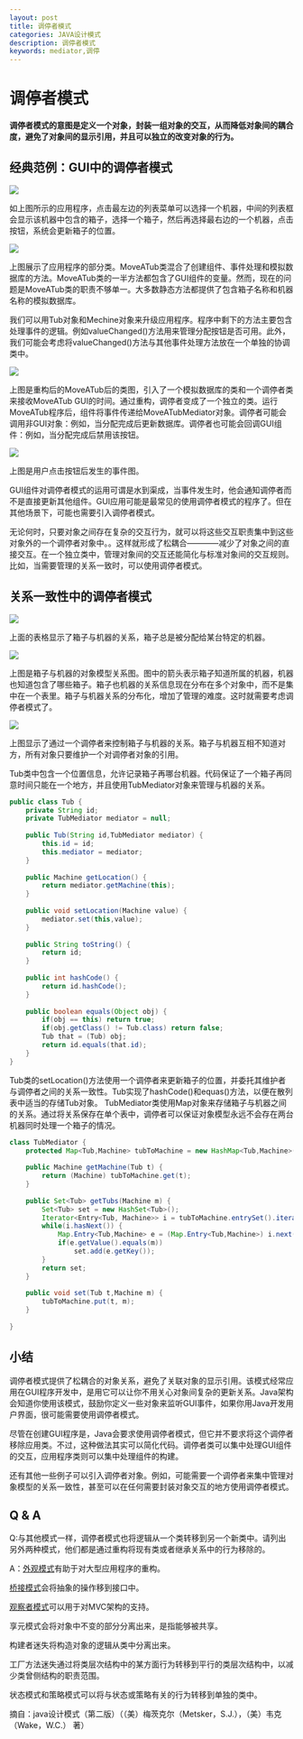 ```yaml
---
layout: post
title: 调停者模式
categories: JAVA设计模式
description: 调停者模式
keywords: mediator,调停
---
```


# 调停者模式

   **调停者模式的意图是定义一个对象，封装一组对象的交互，从而降低对象间的耦合度，避免了对象间的显示引用，并且可以独立的改变对象的行为。**
   
## 经典范例：GUI中的调停者模式

![](/images/posts/design_pattern/mediator_1.png)

如上图所示的应用程序，点击最左边的列表菜单可以选择一个机器，中间的列表框会显示该机器中包含的箱子，选择一个箱子，然后再选择最右边的一个机器，点击按钮，系统会更新箱子的位置。

![](/images/posts/design_pattern/mediator_2.png)

上图展示了应用程序的部分类。MoveATub类混合了创建组件、事件处理和模拟数据库的方法。MoveATub类的一半方法都包含了GUI组件的变量。然而，现在的问题是MoveATub类的职责不够单一。大多数静态方法都提供了包含箱子名称和机器名称的模拟数据库。

我们可以用Tub对象和Mechine对象来升级应用程序。程序中剩下的方法主要包含处理事件的逻辑。例如valueChanged()方法用来管理分配按钮是否可用。此外，我们可能会考虑将valueChanged()方法与其他事件处理方法放在一个单独的协调类中。

![](/images/posts/design_pattern/mediator_3.png)

上图是重构后的MoveATub后的类图，引入了一个模拟数据库的类和一个调停者类来接收MoveATub GUI的时间。通过重构，调停者变成了一个独立的类。运行MoveATub程序后，组件将事件传递给MoveATubMediator对象。调停者可能会调用非GUI对象：例如，当分配完成后更新数据库。调停者也可能会回调GUI组件：例如，当分配完成后禁用该按钮。

![](/images/posts/design_pattern/mediator_4.png)

上图是用户点击按钮后发生的事件图。

GUI组件对调停者模式的运用可谓是水到渠成，当事件发生时，他会通知调停者而不是直接更新其他组件。GUI应用可能是最常见的使用调停者模式的程序了。但在其他场景下，可能也需要引入调停者模式。

无论何时，只要对象之间存在复杂的交互行为，就可以将这些交互职责集中到这些对象外的一个调停者对象中。。这样就形成了松耦合————减少了对象之间的直接交互。在一个独立类中，管理对象间的交互还能简化与标准对象间的交互规则。比如，当需要管理的关系一致时，可以使用调停者模式。

## 关系一致性中的调停者模式

![](/images/posts/design_pattern/mediator_5.png)

上面的表格显示了箱子与机器的关系，箱子总是被分配给某台特定的机器。

![](/images/posts/design_pattern/mediator_6.png)

上图是箱子与机器的对象模型关系图。图中的箭头表示箱子知道所属的机器，机器也知道包含了哪些箱子。箱子也机器的关系信息现在分布在多个对象中，而不是集中在一个表里。箱子与机器关系的分布化，增加了管理的难度。这时就需要考虑调停者模式了。

![](/images/posts/design_pattern/mediator_7.png)

上图显示了通过一个调停者来控制箱子与机器的关系。箱子与机器互相不知道对方，所有对象只要维护一个对调停者对象的引用。

Tub类中包含一个位置信息，允许记录箱子再哪台机器。代码保证了一个箱子再同意时间只能在一个地方，并且使用TubMediator对象来管理与机器的关系。

```java
public class Tub {
	private String id;
	private TubMediator mediator = null;
	
	public Tub(String id,TubMediator mediator) {
		this.id = id;
		this.mediator = mediator;
	}
	
	public Machine getLocation() {
		return mediator.getMachine(this);
	}
	
	public void setLocation(Machine value) {
		mediator.set(this,value);
	}
	
	public String toString() {
		return id;
	}
	
	public int hashCode() {
		return id.hashCode();
	}
	
	public boolean equals(Object obj) {
		if(obj == this) return true;
		if(obj.getClass() != Tub.class) return false;
		Tub that = (Tub) obj;
		return id.equals(that.id);
	}
}
```

Tub类的setLocation()方法使用一个调停者来更新箱子的位置，并委托其维护者与调停者之间的关系一致性。Tub实现了hashCode()和equas()方法，以便在散列表中适当的存储Tub对象。
TubMediator类使用Map对象来存储箱子与机器之间的关系。通过将关系保存在单个表中，调停者可以保证对象模型永远不会存在两台机器同时处理一个箱子的情况。

```java
class TubMediator {
	protected Map<Tub,Machine> tubToMachine = new HashMap<Tub,Machine>();
	
	public Machine getMachine(Tub t) {
		return (Machine) tubToMachine.get(t);
	}
	
	public Set<Tub> getTubs(Machine m) {
		Set<Tub> set = new HashSet<Tub>();
		Iterator<Entry<Tub, Machine>> i = tubToMachine.entrySet().iterator();
		while(i.hasNext()) {
			Map.Entry<Tub,Machine> e = (Map.Entry<Tub,Machine>) i.next();
			if(e.getValue().equals(m))
				set.add(e.getKey());
		}
		return set;
	}
	
	public void set(Tub t,Machine m) {
		tubToMachine.put(t, m);
	}
	
}
```

## 小结

调停者模式提供了松耦合的对象关系，避免了关联对象的显示引用。该模式经常应用在GUI程序开发中，是用它可以让你不用关心对象间复杂的更新关系。Java架构会知道你使用该模式，鼓励你定义一些对象来监听GUI事件，如果你用Java开发用户界面，很可能需要使用调停者模式。

尽管在创建GUI程序是，Java会要求使用调停者模式，但它并不要求将这个调停者移除应用类。不过，这种做法其实可以简化代码。调停者类可以集中处理GUI组件的交互，应用程序类则可以集中处理组件的构建。

还有其他一些例子可以引入调停者对象。例如，可能需要一个调停者来集中管理对象模型的关系一致性，甚至可以在任何需要封装对象交互的地方使用调停者模式。

## Q & A

Q:与其他模式一样，调停者模式也将逻辑从一个类转移到另一个新类中。请列出另外两种模式，他们都是通过重构将现有类或者继承关系中的行为移除的。

A：[外观模式](http://jpzjpz.github.io/2016/06/21/facade)有助于对大型应用程序的重构。

   [桥接模式](http://jpzjpz.github.io/2016/06/23/bridge)会将抽象的操作移到接口中。
   
   [观察者模式](http://jpzjpz.github.io/2016/06/27/observer)可以用于对MVC架构的支持。
   
   享元模式会将对象中不变的部分分离出来，是指能够被共享。
   
   构建者迷失将构造对象的逻辑从类中分离出来。
   
   工厂方法迷失通过将类层次结构中的某方面行为转移到平行的类层次结构中，以减少类曾侧结构的职责范围。
   
   状态模式和策略模式可以将与状态或策略有关的行为转移到单独的类中。


摘自：java设计模式（第二版）（（美）梅茨克尔（Metsker，S.J.），（美）韦克（Wake，W.C.） 著）

